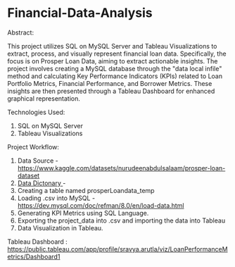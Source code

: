 # Financial-Data-Analysis

Abstract:

This project utilizes SQL on MySQL Server and Tableau Visualizations to extract, process, and visually represent financial loan data. Specifically, the focus is on Prosper Loan Data, aiming to extract actionable insights. The project involves creating a MySQL database through the "data local infile" method and calculating Key Performance Indicators (KPIs) related to Loan Portfolio Metrics, Financial Performance, and Borrower Metrics. These insights are then presented through a Tableau Dashboard for enhanced graphical representation.

Technologies Used:

1. SQL on MySQL Server
2. Tableau Visualizations

Project Workflow:
1. Data Source - https://www.kaggle.com/datasets/nurudeenabdulsalaam/prosper-loan-dataset
2. [Data Dictonary ]([url](https://docs.google.com/spreadsheets/d/1gDyi_L4UvIrLTEC6Wri5nbaMmkGmLQBk-Yx3z0XDEtI/edit#gid=0))-
3. Creating a table named prosperLoandata_temp
4. Loading .csv into MySQL - https://dev.mysql.com/doc/refman/8.0/en/load-data.html 
5. Generating KPI Metrics using SQL Language.
6. Exporting the project_data into .csv and importing the data into Tableau
7. Data Visualization in Tableau. 
   
Tableau Dashboard : https://public.tableau.com/app/profile/sravya.arutla/viz/LoanPerformanceMetrics/Dashboard1
